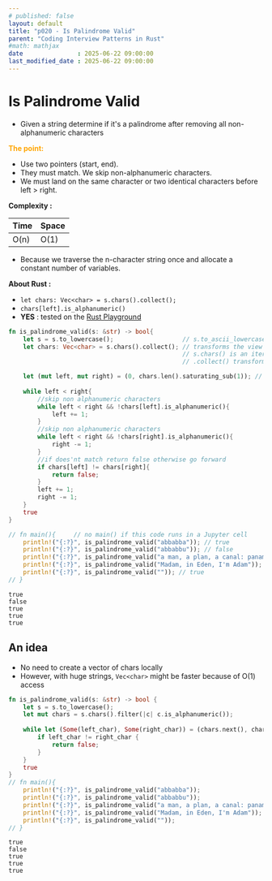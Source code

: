 ```yaml
---
# published: false
layout: default
title: "p020 - Is Palindrome Valid"
parent: "Coding Interview Patterns in Rust"
#math: mathjax
date               : 2025-06-22 09:00:00
last_modified_date : 2025-06-22 09:00:00
---
```


# Is Palindrome Valid

* Given a string determine if it's a palindrome after removing all non-alphanumeric characters

<span style="color:orange"><b>The point:</b></span>    
* Use two pointers (start, end).
* They must match. We skip non-alphanumeric characters.
* We must land on the same character or two identical characters before left > right.


**Complexity :**

| Time | Space |
|------|-------|
| O(n) | O(1)  |

* Because we traverse the n-character string once and allocate a constant number of variables.





**About Rust :**
* `let chars: Vec<char> = s.chars().collect();`
* `chars[left].is_alphanumeric()`
* **YES** : tested on the [Rust Playground](https://play.rust-lang.org/)

<!-- <span style="color:red"><b>TODO : </b></span> 
* Add comments in the source code        
 -->

<!-- * <span style="color:lime"><b>Preferred solution?</b></span>      -->






```rust
fn is_palindrome_valid(s: &str) -> bool{
    let s = s.to_lowercase();                   // s.to_ascii_lowercase();
    let chars: Vec<char> = s.chars().collect(); // transforms the view into a vector of chars we can iterate on. 
                                                // s.chars() is an iterator
                                                // .collect() transforms the iterator in a collection (otherwise nothing happens)

    let (mut left, mut right) = (0, chars.len().saturating_sub(1)); // right = len - 1 or 0 if len-1 is negative
    
    while left < right{
        //skip non alphanumeric characters
        while left < right && !chars[left].is_alphanumeric(){
            left += 1;
        }
        //skip non alphanumeric characters
        while left < right && !chars[right].is_alphanumeric(){
            right -= 1;
        }
        //if does'nt match return false otherwise go forward
        if chars[left] != chars[right]{
            return false;
        }
        left += 1;
        right -= 1;
    }
    true
}

// fn main(){     // no main() if this code runs in a Jupyter cell 
    println!("{:?}", is_palindrome_valid("abbabba")); // true
    println!("{:?}", is_palindrome_valid("abbabbu")); // false
    println!("{:?}", is_palindrome_valid("a man, a plan, a canal: panama")); // true
    println!("{:?}", is_palindrome_valid("Madam, in Eden, I'm Adam")); // true
    println!("{:?}", is_palindrome_valid("")); // true
// }
```

    true
    false
    true
    true
    true


## An idea
* No need to create a vector of chars locally
* However, with huge strings, `Vec<char>` might be faster because of O(1) access 


```rust
fn is_palindrome_valid(s: &str) -> bool {
    let s = s.to_lowercase();
    let mut chars = s.chars().filter(|c| c.is_alphanumeric());
    
    while let (Some(left_char), Some(right_char)) = (chars.next(), chars.next_back()) {
        if left_char != right_char {
            return false;
        }
    }
    true
}
// fn main(){
    println!("{:?}", is_palindrome_valid("abbabba"));
    println!("{:?}", is_palindrome_valid("abbabbu"));
    println!("{:?}", is_palindrome_valid("a man, a plan, a canal: panama")); // true
    println!("{:?}", is_palindrome_valid("Madam, in Eden, I'm Adam"));
    println!("{:?}", is_palindrome_valid(""));
// }
```

    true
    false
    true
    true
    true


